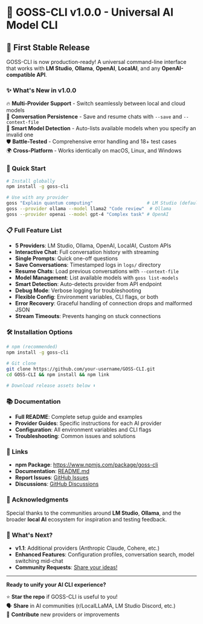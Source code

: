 # 🚀 GOSS-CLI v1.0.0 - Universal AI Model CLI

## 🎉 First Stable Release

GOSS-CLI is now production-ready! A universal command-line interface that works with **LM Studio**, **Ollama**, **OpenAI**, **LocalAI**, and any **OpenAI-compatible API**.

### ✨ What's New in v1.0.0

🔥 **Multi-Provider Support** - Switch seamlessly between local and cloud models  
💾 **Conversation Persistence** - Save and resume chats with `--save` and `--context-file`  
🎯 **Smart Model Detection** - Auto-lists available models when you specify an invalid one  
🛡️ **Battle-Tested** - Comprehensive error handling and 18+ test cases  
🌍 **Cross-Platform** - Works identically on macOS, Linux, and Windows  

### 🚀 Quick Start

```bash
# Install globally
npm install -g goss-cli

# Use with any provider
goss "Explain quantum computing"                    # LM Studio (default)
goss --provider ollama --model llama2 "Code review"  # Ollama
goss --provider openai --model gpt-4 "Complex task" # OpenAI
```

### 📋 Full Feature List

- **5 Providers**: LM Studio, Ollama, OpenAI, LocalAI, Custom APIs
- **Interactive Chat**: Full conversation history with streaming
- **Single Prompts**: Quick one-off questions
- **Save Conversations**: Timestamped logs in `logs/` directory
- **Resume Chats**: Load previous conversations with `--context-file`
- **Model Management**: List available models with `goss list-models`
- **Smart Detection**: Auto-detects provider from API endpoint
- **Debug Mode**: Verbose logging for troubleshooting
- **Flexible Config**: Environment variables, CLI flags, or both
- **Error Recovery**: Graceful handling of connection drops and malformed JSON
- **Stream Timeouts**: Prevents hanging on stuck connections

### 🛠️ Installation Options

```bash
# npm (recommended)
npm install -g goss-cli

# Git clone
git clone https://github.com/your-username/GOSS-CLI.git
cd GOSS-CLI && npm install && npm link

# Download release assets below ⬇️
```

### 📚 Documentation

- **Full README**: Complete setup guide and examples
- **Provider Guides**: Specific instructions for each AI provider
- **Configuration**: All environment variables and CLI flags
- **Troubleshooting**: Common issues and solutions

### 🔗 Links

- **npm Package**: https://www.npmjs.com/package/goss-cli
- **Documentation**: [README.md](https://github.com/your-username/GOSS-CLI#readme)
- **Report Issues**: [GitHub Issues](https://github.com/your-username/GOSS-CLI/issues)
- **Discussions**: [GitHub Discussions](https://github.com/your-username/GOSS-CLI/discussions)

### 🙏 Acknowledgments

Special thanks to the communities around **LM Studio**, **Ollama**, and the broader **local AI** ecosystem for inspiration and testing feedback.

### 🚀 What's Next?

- **v1.1**: Additional providers (Anthropic Claude, Cohere, etc.)
- **Enhanced Features**: Configuration profiles, conversation search, model switching mid-chat
- **Community Requests**: [Share your ideas!](https://github.com/your-username/GOSS-CLI/discussions)

---

**Ready to unify your AI CLI experience?**

⭐ **Star the repo** if GOSS-CLI is useful to you!  
🗣️ **Share** in AI communities (r/LocalLLaMA, LM Studio Discord, etc.)  
🤝 **Contribute** new providers or improvements